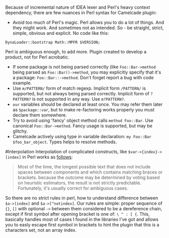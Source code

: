 Because of incremental nature of IDEA lexer and Perl's heavy context dependency, there are few nuances in Perl syntax for Camelcade plugin:
* Avoid too much of Perl's magic. Perl allows you to do a lot of things. And they might work. And sometimes not as intended. So - be straight, strict, simple, obvious and explicit. No code like this:
```
DynaLoader::bootstrap Math::MPFR $VERSION;
```
Perl is ambiguous enough, to add more. Plugin created to develop a product, not for Perl acrobatic.
* If some package is not being parsed correctly (like `Foo::Bar->method` being parsed as `Foo::Bar()->method`, you may explicitly specify that it's a package: `Foo::Bar::->method`. Don't forget report a bug with code example.
* Use `m/PATTERN/` form of match regexp. Implicit form `/PATTERN/` is supported, but not always being parsed correctly. Implicit form of `?PATTERN?` is not supported in any way. Use `m?PATTERN?`.
* `our` variables should be declared at least once. You may refer them later as `$package::var`, but to make re-factoring works properly you must declare them somewhere. 
* Try to avoid using 'fancy' object method calls `method Foo::Bar`. Use canonical `Foo::Bar->method`. Fancy usage is supported, but may be glitchy.
* Camelcade actively using type in variable declaration: `my Foo::Bar $foo_bar_object`. Types helps to resolve methods.

#Interpolation
Interpolation of complicated constructs, like `$var->{index}->[index]` in Perl works as [follows](http://perldoc.perl.org/perlop.html#Interpolation):

> Most of the time, the longest possible text that does not include spaces between components and which contains matching braces or brackets. because the outcome may be determined by voting based on heuristic estimators, the result is not strictly predictable. Fortunately, it's usually correct for ambiguous cases.

So there are no strict rules in perl, how to understand difference between `$a->[index]` and `$a->[^notindex]`. Our rules are simple: proper sequence of `{}`, `[]` with optional `->` between them considered to be a dereference chain, except if first symbol after opening bracket is one of: `\ ^ : [ {`. This, basically handles most of cases I found in the libraries I've got and allows you to easly escape first symbol in brackets to hint the plugin that this is a characters set, not an array index.